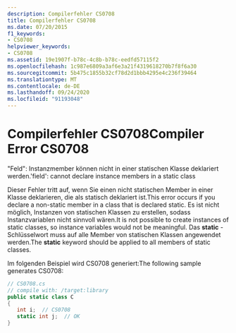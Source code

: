```yaml
---
description: Compilerfehler CS0708
title: Compilerfehler CS0708
ms.date: 07/20/2015
f1_keywords:
- CS0708
helpviewer_keywords:
- CS0708
ms.assetid: 19e1907f-b78c-4c8b-b78c-eedfd57115f2
ms.openlocfilehash: 1c987e6809a3af6e3a21f4319618270b7f8f6a30
ms.sourcegitcommit: 5b475c1855b32cf78d2d1bbb4295e4c236f39464
ms.translationtype: MT
ms.contentlocale: de-DE
ms.lasthandoff: 09/24/2020
ms.locfileid: "91193048"
---
```

# <a name="compiler-error-cs0708"></a><span data-ttu-id="abc63-103">Compilerfehler CS0708</span><span class="sxs-lookup"><span data-stu-id="abc63-103">Compiler Error CS0708</span></span>

<span data-ttu-id="abc63-104">"Feld": Instanzmember können nicht in einer statischen Klasse deklariert werden.</span><span class="sxs-lookup"><span data-stu-id="abc63-104">'field': cannot declare instance members in a static class</span></span>  
  
 <span data-ttu-id="abc63-105">Dieser Fehler tritt auf, wenn Sie einen nicht statischen Member in einer Klasse deklarieren, die als statisch deklariert ist.</span><span class="sxs-lookup"><span data-stu-id="abc63-105">This error occurs if you declare a non-static member in a class that is declared static.</span></span> <span data-ttu-id="abc63-106">Es ist nicht möglich, Instanzen von statischen Klassen zu erstellen, sodass Instanzvariablen nicht sinnvoll wären.</span><span class="sxs-lookup"><span data-stu-id="abc63-106">It is not possible to create instances of static classes, so instance variables would not be meaningful.</span></span> <span data-ttu-id="abc63-107">Das **static** -Schlüsselwort muss auf alle Member von statischen Klassen angewendet werden.</span><span class="sxs-lookup"><span data-stu-id="abc63-107">The **static** keyword should be applied to all members of static classes.</span></span>  
  
 <span data-ttu-id="abc63-108">Im folgenden Beispiel wird CS0708 generiert:</span><span class="sxs-lookup"><span data-stu-id="abc63-108">The following sample generates CS0708:</span></span>  
  
```csharp  
// CS0708.cs  
// compile with: /target:library  
public static class C  
{  
   int i;  // CS0708  
   static int j;  // OK  
}  
```
